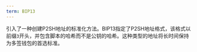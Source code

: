 ```yaml
---
term: BIP13
---
```


引入了一种创建P2SH地址的标准化方法。BIP13指定了P2SH地址格式，该格式以前缀`3`开头，并包含脚本的哈希而不是公钥的哈希。这种类型的地址将长时间保持为多签钱包的首选标准。